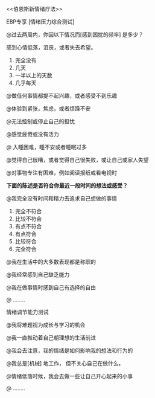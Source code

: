 <<伯恩斯新情绪疗法>>

EBP专享  [情绪压力综合测试]

@过去两周内，你因以下情况而[感到困扰的频率] 是多少？

感到心情低落，沮丧，或者失去希望。

1.  完全没有
2. 几天
3.  一半以上的天数
4.   几乎每天

@做任何事情都提不起兴趣，或者感受不到乐趣


@体验到紧张，焦虑，或者烦躁不安


@无法控制或停止自己的担忧


@感觉疲倦或没有活力


@ 入睡困难，睡不安或者睡眠过多


@觉得自己很糟，或者觉得自己很失败，或让自己或家人失望


@对事物专注有困难，例如阅读报纸或看电视时


**下面的陈述是否符合你最近一段时间的想法或感受？**

@我完全没有时间和精力去追求自己想做的事情

1. 完全不符合
2. 比较不符合
3. 有点不符合
4. 有点符合
5. 比较符合
6. 完全符合

@我在生活中的大多数表现都是称职的


@我经常感到自己缺乏能力


@我在做事情时感到自己有选择的自由


@ ........


情绪调节能力测试

@我将难题视为成长与学习的机会


@我一直推动着自己朝理想的生活前进


@我会去注意，我的情绪是如何影响我的想法和行为的


@我总是[机械] 地工作， 但不关心自己在做什么。


@情绪低落时候，我会去做一些让自己开心起来的小事

@  ........





